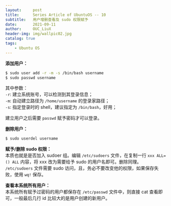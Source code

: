 ```yaml
---
layout:     post
title:      Series Article of UbuntuOS -- 10       
subtitle:   用户增删查看及 sudo 权限赋予               
date:       2021-09-11
author:     OUC_LiuX
header-img: img/wallpic02.jpg
catalog: true
tags:
    - Ubuntu OS
---
```


**添加用户：**       
```bash       
$ sudo user add -r -m -s /bin/bash username      
$ sudo passwd username
```     
其中参数：     
`-r`: 建立系统账号，可以检测到其登录信息；      
`-m`: 自动建立路径为 `/home/username` 的登录家路径；      
`-s`: 指定登录时的 shell，建议指定为 `/bin/bash`，好用；       

建立用户之后需要 `passwd` 赋予密码才可以登录。       

**删除用户：**      
```bash     
$ sudo userdel username       
```      

**赋予/删除 sudo 权限：**       
本质也就是是否加入 sudoer 组。编辑 `/etc/sudoers` 文件，在复制一行 `xxx ALL=() ALL` 内容，将 xxx 改为需要给予 sudo 的用户名即可。删除同理。     
`/etc/sudoers` 文件需要 sudo 访问，且，务必不要改变他的权限，如果保存失败，使用 `wq!` 保存。      

**查看本系统所有用户：**       
本系统所有赋予过密码的用户都保存在 `/etc/passwd` 文件中，则直接 cat 查看即可，一般最后几行 id 比较大的是用户创建的新用户。       